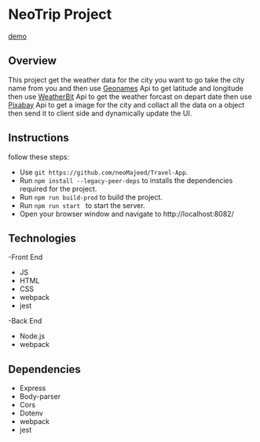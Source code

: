 # NeoTrip Project

[demo](demo/Demo.gif)

## Overview
This project get the weather data for the city you want to go take the city name from you and then use [Geonames](http://www.geonames.org/export/web-services.html) Api to get latitude and longitude then use [WeatherBit](https://www.weatherbit.io/account/create) Api to get the weather forcast on depart date then use [Pixabay](https://pixabay.com/api/docs/) Api to get a image for the city and collact all the data on a object then send it to client side and dynamically update the UI. 

## Instructions

follow these steps:

- Use ``git https://github.com/neoMajeed/Travel-App``.
- Run ``npm install --legacy-peer-deps`` to installs the dependencies required for the project.
- Run ``npm run build-prod`` to build the project.
- Run ``npm run start `` to start the server.
- Open your browser window and navigate to http://localhost:8082/ 
  
## Technologies 
-Front End
*   JS
*   HTML
*   CSS
*   webpack
*   jest
    
-Back End
*   Node.js
*   webpack    

## Dependencies
-   Express
-   Body-parser
-   Cors
-   Dotenv
-   webpack
-   jest

